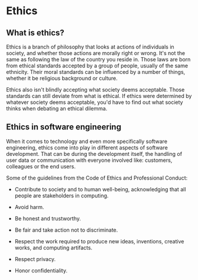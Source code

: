 # Ethics

## What is ethics?

Ethics is a branch of philosophy that looks at actions of individuals in society, and whether those actions are morally right or wrong. It's not the same as following the law of the country you reside in. Those laws are born from ethical standards accepted by a group of people, usually of the same ethnicity. Their moral standards can be influenced by a number of things, whether it be religious background or culture.


Ethics also isn't blindly accepting what society deems acceptable. Those standards can still deviate from what is ethical. If ethics were determined by whatever society deems acceptable, you'd have to find out what society thinks when debating an ethical dilemma.

## Ethics in software engineering

When it comes to technology and even more specifically software engineering, ethics come into play in different aspects of software development. That can be during the development itself, the handling of user data or communication with everyone involved like: customers, colleagues or the end users.

Some of the guidelines from the Code of Ethics and Professional Conduct:

-   Contribute to society and to human well-being, acknowledging that all people are stakeholders in computing.

-   Avoid harm.

-   Be honest and trustworthy.

-   Be fair and take action not to discriminate.

-   Respect the work required to produce new ideas, inventions, creative works, and computing artifacts.

-   Respect privacy.

-   Honor confidentiality.